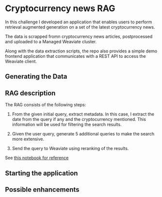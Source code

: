 # Cryptocurrency news RAG

In this challenge I developed an application that enables users to perform retrieval augmented generation on a set of the latest cryptocurrency news.

The data is scrapped fromn cryptocurrency news articles, postprocessed  and uploaded to a Managed Weaviate cluster. 

Along with the data extraction scripts, the repo also provides a simple demo frontend application that communicates with a REST API to access the Weaviate client.

## Generating the Data

## RAG description

The RAG consists of the following steps:

1. From the given initial query, extract metadata. In this case, I extract the date from the query if any and the cryptocurrency mentioned. This information will be used for filtering the search results.

2. Given the user query, generate 5 additional queries to make the search more extensive.

3. Send the query to Weaviate using reranking of the results.

See [this notebook for reference](/notebooks/rag.ipynb)

## Starting the application

## Possible enhancements



